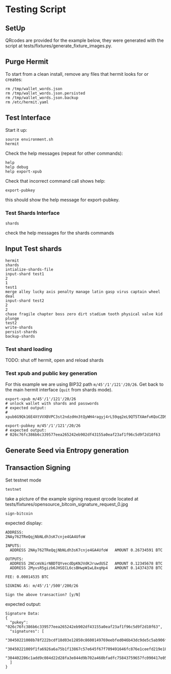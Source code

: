 # Testing Script

## SetUp

QRcodes are provided for the example below, they were generated with the
script at tests/fixtures/generate_fixture_images.py.


## Purge Hermit

To start from a clean install, remove any files that hermit looks for
or creates:

```
rm /tmp/wallet_words.json
rm /tmp/wallet_words.json.persisted
rm /tmp/wallet_words.json.backup
rm /etc/hermit.yaml
```

## Test Interface

Start it up:

```
source environment.sh
hermit
```

Check the help messages (repeat for other commands):

```
help
help debug
help export-xpub
```

Check that incorrect command call shows help:

```
export-pubkey
```

this should show the help message for export-pubkey.

### Test Shards Interface

```
shards
```

check the help messages for the shards commands


## Input Test shards


```
hermit
shards
intialize-shards-file
input-shard test1
2
1
test1
merge alley lucky axis penalty manage latin gasp virus captain wheel deal
input-shard test2
2
2
chase fragile chapter boss zero dirt stadium tooth physical valve kid plunge
test2
write-shards
persist-shards
backup-shards
```

### Test shard loading

TODO: shut off hermit, open and reload shards



### Test xpub and public key generation

For this example we are using BIP32 path `m/45'/1'/121'/20/26`.
Get back to the main hermit interface (`quit` from shards mode).

```
export-xpub m/45'/1'/121'/20/26
# unlock wallet with shards and passwords
# expected output:
# xpub6G9Qk16E4XtVVXBVPC3st2ndzdHn3tQyWH4ragyj4rL59qq2eL9QT5TXAmfvKQoCZD94kzHTGibJXU4ZBAA3V7PRuZXQopzVdczbepfVyCk

export-pubkey m/45'/1'/121'/20/26
# expected output:
# 026c76fc386b6c339577eea265242eb902df43155a0eaf23af1f96c5d9f2d10f63
```


## Generate Seed via Entropy generation



## Transaction Signing



Set testnet mode

```
testnet
```

take a picture of the example signing request qrcode located at
tests/fixtures/opensource_bitcoin_signature_request_0.jpg


```
sign-bitcoin
```

expected display:
```
ADDRESS:
2NAy762TReQqjNbNLdh3sK7cnje4GA4UfoW

INPUTS:
  ADDRESS 2NAy762TReQqjNbNLdh3sK7cnje4GA4UfoW	AMOUNT 0.26734591 BTC

OUTPUTS:
  ADDRESS 2NCcmVAirNBDTQYvecdDpKNJVdKJruwdUSZ	AMOUNT 0.12345678 BTC
  ADDRESS 2MyvsR5gizb6JHSECL6csBHwpW1wL8xqHp4	AMOUNT 0.14374378 BTC

FEE: 0.00014535 BTC

SIGNING AS: m/45'/1'/500'/200/26

Sign the above transaction? [y/N]
```



expected output:

```
Signature Data: 
{
  "pukey": "026c76fc386b6c339577eea265242eb902df43155a0eaf23af1f96c5d9f2d10f63",
  "signatures": [
    "30450221008b78f222bcdf18d03e12850c8600149769eebfed046b43dc9de5c5ab906f041c02206a2a75f94751fd3d2702ac1c3a4d563f40bc6911eebc40dfeed7d678522a1498",
    "30450221009f1fa6926a6a75b1f13867c57e645f67f709491646fc876e1ceefd219e1858dd022050f389540c4fda099431437bc669f3364f8d925a56778afcb4613b95772e6e9c",
    "304402206c1add9c084d22d28fa3e844d9b702a460bfadfc75843759657fc090417e05ce0220633e5468ca9d85440cf30099aa859651ec2eeedd8c68351b399f5e1577bf5754"
  ]
}
```